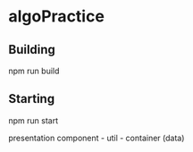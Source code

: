 # algoPractice

## Building
npm run build

## Starting
npm run start

presentation component
    - util
    - container (data)